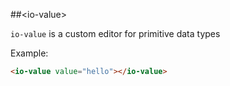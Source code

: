 ##&lt;io-value&gt;

`io-value` is a custom editor for primitive data types

Example:

```html
<io-value value="hello"></io-value>
```
